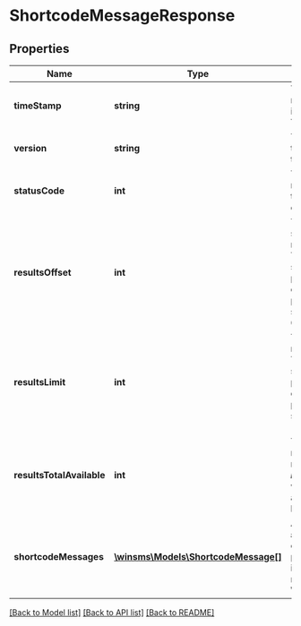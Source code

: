 # ShortcodeMessageResponse

## Properties
Name | Type | Description | Notes
------------ | ------------- | ------------- | -------------
**timeStamp** | **string** | The date/time the request was processed, in the format YYYYMMDDhhmmssSSS | 
**version** | **string** | The current version of the API of the endpoint that was called | 
**statusCode** | **int** | The http status code returned - reflected in the body for convenience | 
**resultsOffset** | **int** | The number of items skipped before the results were returned. This is the value specified in the ***offset*** parameter sent to the endpoint. If the parameter was not specified, this defaults to 0. | 
**resultsLimit** | **int** | The number of items returned in the results. This is the value specified in the ***limit*** parameter sent to the endpoint. If the parameter was not specified, this defaults to 100. | 
**resultsTotalAvailable** | **int** | The total number of results available for retrieval. The ***offset*** and ***limit*** properties specify which of the total available results have been returned. | 
**shortcodeMessages** | [**\winsms\Models\ShortcodeMessage[]**](ShortcodeMessage.md) | An array of ***shortcodeMessage*** objects containing properties of each incoming shortcode message received by WinSMS. | 

[[Back to Model list]](../README.md#documentation-for-models) [[Back to API list]](../README.md#documentation-for-api-endpoints) [[Back to README]](../README.md)


